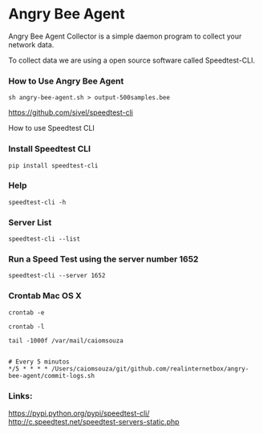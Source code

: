 # Angry Bee Agent
Angry Bee Agent Collector is a simple daemon program to collect your network data.

To collect data we are using a open source software called Speedtest-CLI. 

### How to Use Angry Bee Agent
```
sh angry-bee-agent.sh > output-500samples.bee
```

https://github.com/sivel/speedtest-cli 

How to use Speedtest CLI

### Install Speedtest CLI
```
pip install speedtest-cli
```

### Help
```
speedtest-cli -h
```

### Server List
```
speedtest-cli --list
```

### Run a Speed Test using the server number 1652
```
speedtest-cli --server 1652
```

### Crontab Mac OS X
```
crontab -e
```
```
crontab -l
```
```
tail -1000f /var/mail/caiomsouza
 
``` 

```
# Every 5 minutos
*/5 * * * * /Users/caiomsouza/git/github.com/realinternetbox/angry-bee-agent/commit-logs.sh

```





### Links:

https://pypi.python.org/pypi/speedtest-cli/<BR>
http://c.speedtest.net/speedtest-servers-static.php<BR>
